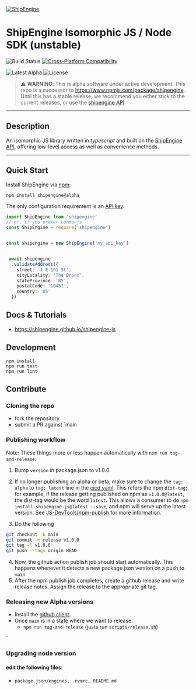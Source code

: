 [![ShipEngine](https://shipengine.github.io/img/shipengine-logo-wide.png)](https://shipengine.com)

# ShipEngine Isomorphic JS / Node SDK (unstable)
![Build Status](https://img.shields.io/github/workflow/status/shipengine/shipengine-js/CI-CD/main?label=build)
[![Cross-Platform Compatibility](https://shipengine.github.io/img/badges/os-badges.svg)](https://github.com/ShipEngine/shipengine-js/actions)

![Latest Alpha](https://img.shields.io/npm/v/shipengine/alpha)
![License](https://img.shields.io/github/license/shipengine/shipengine-js)

> ⚠ **WARNING**: This is alpha software under active development. This repo is a successor to https://www.npmjs.com/package/shipengine. Until this has a stable release, we recommend you either stick to the current releases, or use the [shipengine API](https://shipengine.github.io/shipengine-openapi/).

---

## Description
An isomorphic JS library written in _typescript_ and built on the [ShipEngine API](https://shipengine.com), offering low-level access as well as convenience methods.

---

## Quick Start

Install ShipEngine via [npm](https://www.npmjs.com/):
```
npm install shipengine@alpha
```

The only configuration requirement is an [API key](https://www.shipengine.com/docs/auth/#api-keys).
```ts
import ShipEngine from 'shipengine'
// or, if you prefer commonjs
const ShipEngine = require('shipengine')


const shipengine = new ShipEngine('my_api_key')


 await shipengine
  .validateAddress({
    street: '1 E 161 St',
    cityLocality: 'The Bronx',
    stateProvince: 'NY',
    postalCode: '10451',
    country: 'US'
  })

```
## Docs & Tutorials
- https://shipengine.github.io/shipengine-js

## Development

```
npm install
npm run test
npm run lint
```

## Contribute
### Cloning the repo
- fork the repository
- submit a PR against `main
### Publishing workflow
Note: These things more or less happen automatically with `npm run tag-and-release`.
1. Bump `version` in package.json to v1.0.0
2. If no longer publishing an alpha or beta, make sure to change the `tag: alpha` to `tag: latest` line in the [cicd.yaml](.github/workflows/cicd.yaml). This refers the npm `dist-tag`; for example, if the release getting published on npm as `v1.0.0@latest`, the dist-tag would be the word `latest`. This allows a consumer to do `npm install shipengine-js@latest --save`, and npm will serve up the latest version. See  [JS-DevTools/npm-publish](https://github.com/JS-DevTools/npm-publish#input-parameters) for more information.

3. Do the following
```sh
git checkout -b main
git commit -m release v1.0.0
git tag -l v1.0.0
git push --tags origin HEAD
```
4. Now, the github action publish job should start automatically. This happens whenever it detects a new package.json version on a push to `main`.
5. After the npm publish job completes, create a github release and write release notes. Assign the release to the appropriate git tag.

### Releasing new Alpha versions
- Install the [github client](https://github.com/cli/cli).
- Once `main` is in a state where we want to release.
  - `npm run tag-and-release` (justs run `scripts/release.sh`)

`

### Upgrading node version
#### edit the following files:
- `package.json/engines, .nvmrc, README.md`

